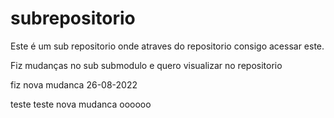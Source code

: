 # subrepositorio

Este é um sub repositorio onde atraves do repositorio consigo acessar este.

Fiz mudanças no sub submodulo e quero visualizar no repositorio

fiz nova mudanca 26-08-2022

teste teste 
nova mudanca
oooooo